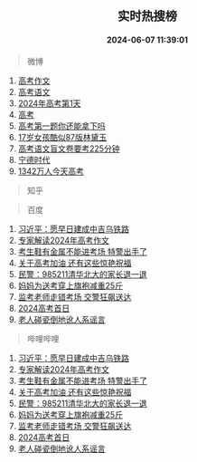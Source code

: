 <div align="center"><h2>实时热搜榜</h2><h4>2024-06-07 11:39:01</h4></div>

> 微博  

1. [高考作文](https://s.weibo.com/weibo?q=%23%E9%AB%98%E8%80%83%E4%BD%9C%E6%96%87%23&t=31&band_rank=1&Refer=top)<br />
2. [高考语文](https://s.weibo.com/weibo?q=%E9%AB%98%E8%80%83%E8%AF%AD%E6%96%87&t=31&band_rank=2&Refer=top)<br />
3. [2024年高考第1天](https://s.weibo.com/weibo?q=%232024%E5%B9%B4%E9%AB%98%E8%80%83%E7%AC%AC1%E5%A4%A9%23&t=31&band_rank=3&Refer=top)<br />
4. [高考](https://s.weibo.com/weibo?q=%E9%AB%98%E8%80%83&t=31&band_rank=4&Refer=top)<br />
5. [高考第一题你还能拿下吗](https://s.weibo.com/weibo?q=%23%E9%AB%98%E8%80%83%E7%AC%AC%E4%B8%80%E9%A2%98%E4%BD%A0%E8%BF%98%E8%83%BD%E6%8B%BF%E4%B8%8B%E5%90%97%23&t=31&band_rank=5&Refer=top)<br />
6. [17岁女孩酷似87版林黛玉](https://s.weibo.com/weibo?q=%2317%E5%B2%81%E5%A5%B3%E5%AD%A9%E9%85%B7%E4%BC%BC87%E7%89%88%E6%9E%97%E9%BB%9B%E7%8E%89%23&t=31&band_rank=6&Refer=top)<br />
7. [高考语文盲文卷要考225分钟](https://s.weibo.com/weibo?q=%23%E9%AB%98%E8%80%83%E8%AF%AD%E6%96%87%E7%9B%B2%E6%96%87%E5%8D%B7%E8%A6%81%E8%80%83225%E5%88%86%E9%92%9F%23&t=31&band_rank=7&Refer=top)<br />
8. [宁德时代](https://s.weibo.com/weibo?q=%E5%AE%81%E5%BE%B7%E6%97%B6%E4%BB%A3&t=31&band_rank=8&Refer=top)<br />
9. [1342万人今天高考](https://s.weibo.com/weibo?q=%231342%E4%B8%87%E4%BA%BA%E4%BB%8A%E5%A4%A9%E9%AB%98%E8%80%83%23&t=31&band_rank=9&Refer=top)<br />

> 知乎  


> 百度  

1. [习近平：愿早日建成中吉乌铁路](https://www.baidu.com/s?wd=%E4%B9%A0%E8%BF%91%E5%B9%B3%EF%BC%9A%E6%84%BF%E6%97%A9%E6%97%A5%E5%BB%BA%E6%88%90%E4%B8%AD%E5%90%89%E4%B9%8C%E9%93%81%E8%B7%AF&sa=fyb_news&rsv_dl=fyb_news)<br />
2. [专家解读2024年高考作文](https://www.baidu.com/s?wd=%E4%B8%93%E5%AE%B6%E8%A7%A3%E8%AF%BB2024%E5%B9%B4%E9%AB%98%E8%80%83%E4%BD%9C%E6%96%87&sa=fyb_news&rsv_dl=fyb_news)<br />
3. [考生鞋有金属不能进考场 特警出手了](https://www.baidu.com/s?wd=%E8%80%83%E7%94%9F%E9%9E%8B%E6%9C%89%E9%87%91%E5%B1%9E%E4%B8%8D%E8%83%BD%E8%BF%9B%E8%80%83%E5%9C%BA+%E7%89%B9%E8%AD%A6%E5%87%BA%E6%89%8B%E4%BA%86&sa=fyb_news&rsv_dl=fyb_news)<br />
4. [关于高考加油 还有这些惊艳祝福](https://www.baidu.com/s?wd=%E5%85%B3%E4%BA%8E%E9%AB%98%E8%80%83%E5%8A%A0%E6%B2%B9+%E8%BF%98%E6%9C%89%E8%BF%99%E4%BA%9B%E6%83%8A%E8%89%B3%E7%A5%9D%E7%A6%8F&sa=fyb_news&rsv_dl=fyb_news)<br />
5. [民警：985211清华北大的家长退一退](https://www.baidu.com/s?wd=%E6%B0%91%E8%AD%A6%EF%BC%9A985211%E6%B8%85%E5%8D%8E%E5%8C%97%E5%A4%A7%E7%9A%84%E5%AE%B6%E9%95%BF%E9%80%80%E4%B8%80%E9%80%80&sa=fyb_news&rsv_dl=fyb_news)<br />
6. [妈妈为送考穿上旗袍减重25斤](https://www.baidu.com/s?wd=%E5%A6%88%E5%A6%88%E4%B8%BA%E9%80%81%E8%80%83%E7%A9%BF%E4%B8%8A%E6%97%97%E8%A2%8D%E5%87%8F%E9%87%8D25%E6%96%A4&sa=fyb_news&rsv_dl=fyb_news)<br />
7. [监考老师走错考场 交警狂飙送达](https://www.baidu.com/s?wd=%E7%9B%91%E8%80%83%E8%80%81%E5%B8%88%E8%B5%B0%E9%94%99%E8%80%83%E5%9C%BA+%E4%BA%A4%E8%AD%A6%E7%8B%82%E9%A3%99%E9%80%81%E8%BE%BE&sa=fyb_news&rsv_dl=fyb_news)<br />
8. [2024高考首日](https://www.baidu.com/s?wd=2024%E9%AB%98%E8%80%83%E9%A6%96%E6%97%A5&sa=fyb_news&rsv_dl=fyb_news)<br />
9. [老人碰瓷倒地讹人系谣言](https://www.baidu.com/s?wd=%E8%80%81%E4%BA%BA%E7%A2%B0%E7%93%B7%E5%80%92%E5%9C%B0%E8%AE%B9%E4%BA%BA%E7%B3%BB%E8%B0%A3%E8%A8%80&sa=fyb_news&rsv_dl=fyb_news)<br />

> 哔哩哔哩  

1. [习近平：愿早日建成中吉乌铁路](https://www.baidu.com/s?wd=%E4%B9%A0%E8%BF%91%E5%B9%B3%EF%BC%9A%E6%84%BF%E6%97%A9%E6%97%A5%E5%BB%BA%E6%88%90%E4%B8%AD%E5%90%89%E4%B9%8C%E9%93%81%E8%B7%AF&sa=fyb_news&rsv_dl=fyb_news)<br />
2. [专家解读2024年高考作文](https://www.baidu.com/s?wd=%E4%B8%93%E5%AE%B6%E8%A7%A3%E8%AF%BB2024%E5%B9%B4%E9%AB%98%E8%80%83%E4%BD%9C%E6%96%87&sa=fyb_news&rsv_dl=fyb_news)<br />
3. [考生鞋有金属不能进考场 特警出手了](https://www.baidu.com/s?wd=%E8%80%83%E7%94%9F%E9%9E%8B%E6%9C%89%E9%87%91%E5%B1%9E%E4%B8%8D%E8%83%BD%E8%BF%9B%E8%80%83%E5%9C%BA+%E7%89%B9%E8%AD%A6%E5%87%BA%E6%89%8B%E4%BA%86&sa=fyb_news&rsv_dl=fyb_news)<br />
4. [关于高考加油 还有这些惊艳祝福](https://www.baidu.com/s?wd=%E5%85%B3%E4%BA%8E%E9%AB%98%E8%80%83%E5%8A%A0%E6%B2%B9+%E8%BF%98%E6%9C%89%E8%BF%99%E4%BA%9B%E6%83%8A%E8%89%B3%E7%A5%9D%E7%A6%8F&sa=fyb_news&rsv_dl=fyb_news)<br />
5. [民警：985211清华北大的家长退一退](https://www.baidu.com/s?wd=%E6%B0%91%E8%AD%A6%EF%BC%9A985211%E6%B8%85%E5%8D%8E%E5%8C%97%E5%A4%A7%E7%9A%84%E5%AE%B6%E9%95%BF%E9%80%80%E4%B8%80%E9%80%80&sa=fyb_news&rsv_dl=fyb_news)<br />
6. [妈妈为送考穿上旗袍减重25斤](https://www.baidu.com/s?wd=%E5%A6%88%E5%A6%88%E4%B8%BA%E9%80%81%E8%80%83%E7%A9%BF%E4%B8%8A%E6%97%97%E8%A2%8D%E5%87%8F%E9%87%8D25%E6%96%A4&sa=fyb_news&rsv_dl=fyb_news)<br />
7. [监考老师走错考场 交警狂飙送达](https://www.baidu.com/s?wd=%E7%9B%91%E8%80%83%E8%80%81%E5%B8%88%E8%B5%B0%E9%94%99%E8%80%83%E5%9C%BA+%E4%BA%A4%E8%AD%A6%E7%8B%82%E9%A3%99%E9%80%81%E8%BE%BE&sa=fyb_news&rsv_dl=fyb_news)<br />
8. [2024高考首日](https://www.baidu.com/s?wd=2024%E9%AB%98%E8%80%83%E9%A6%96%E6%97%A5&sa=fyb_news&rsv_dl=fyb_news)<br />
9. [老人碰瓷倒地讹人系谣言](https://www.baidu.com/s?wd=%E8%80%81%E4%BA%BA%E7%A2%B0%E7%93%B7%E5%80%92%E5%9C%B0%E8%AE%B9%E4%BA%BA%E7%B3%BB%E8%B0%A3%E8%A8%80&sa=fyb_news&rsv_dl=fyb_news)<br />
